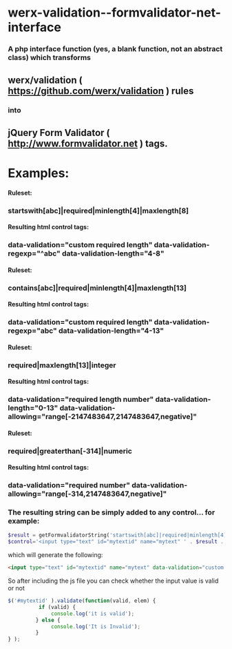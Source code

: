 # werx-validation--formvalidator-net-interface

### A php interface function (yes, a blank function, not an abstract class) which transforms  
## werx/validation ( https://github.com/werx/validation ) rules  
### into  
## jQuery Form Validator ( http://www.formvalidator.net )  tags.

# Examples:
#### Ruleset: 
### startswith[abc]|required|minlength[4]|maxlength[8]
#### Resulting html control tags: 
### data-validation="custom required length" data-validation-regexp="^abc" data-validation-length="4-8"

#### Ruleset: 
### contains[abc]|required|minlength[4]|maxlength[13]
#### Resulting html control tags: 
### data-validation="custom required length" data-validation-regexp="abc" data-validation-length="4-13"

#### Ruleset:
### required|maxlength[13]|integer
#### Resulting html control tags: 
### data-validation="required length number" data-validation-length="0-13" data-validation-allowing="range[-2147483647,2147483647,negative]"

#### Ruleset:
### required|greaterthan[-314]|numeric
#### Resulting html control tags: 
### data-validation="required number" data-validation-allowing="range[-314,2147483647,negative]"

### The resulting string can be simply added to any control... for example:
```php
$result = getFormvalidatorString('startswith[abc]|required|minlength[4]|maxlength[8]');
$control='<input type="text" id="mytextid" name="mytext" ' . $result . ' />';
```
which will generate the following:
```html 
<input type="text" id="mytextid" name="mytext" data-validation="custom required length" data-validation-regexp="^abc" data-validation-length="4-8" />
```
So after including the js file <script src="//cdnjs.cloudflare.com/ajax/libs/jquery-form-validator/2.3.26/jquery.form-validator.min.js"></script>
you can check whether the input value is valid or not
```javascript
$('#mytextid' ).validate(function(valid, elem) {
          if (valid) {
              console.log('it is valid');
         } else {
              console.log('It is Invalid');
         }
} );
```
